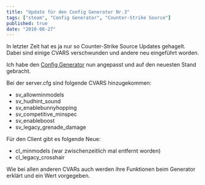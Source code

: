 ```yaml
---
title: "Update für den Config Generator Nr.3"
tags: ["steam", "Config Generator", "Counter-Strike Source"]
published: true
date: "2010-08-27"
---
```


In letzter Zeit hat es ja nur so Counter-Strike Source Updates gehagelt. Dabei sind einige CVARS verschwunden und andere neu eingeführt worden.

Ich habe den [Config Generator](/generatoren/config-generator/) nun angepasst und auf den neuesten Stand gebracht.

Bei der server.cfg sind folgende CVARS hinzugekommen:

- sv_allowminmodels
- sv_hudhint_sound
- sv_enablebunnyhopping
- sv_competitive_minspec
- sv_enableboost
- sv_legacy_grenade_damage

Für den Client gibt es folgende Neue:

- cl_minmodels (war zwischenzeitlich mal entfernt worden)
- cl_legacy_crosshair

Wie bei allen anderen CVARs auch werden ihre Funktionen beim Generator erklärt und ein Wert vorgegeben.

